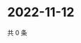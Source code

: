 # 2022-11-12

共 0 条

<!-- BEGIN WEIBO -->
<!-- 最后更新时间 Sat Nov 12 2022 19:13:52 GMT+0800 (China Standard Time) -->

<!-- END WEIBO -->
